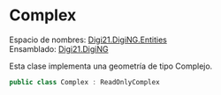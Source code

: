 # Complex

Espacio de nombres: [Digi21.DigiNG.Entities](./)  
Ensamblado: [Digi21.DigiNG](../)

Esta clase implementa una geometría de tipo Complejo.

```csharp
public class Complex : ReadOnlyComplex
```

